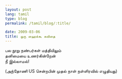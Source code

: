 ```yaml
---
layout: post
lang: tamil
type: blog
permalink: /tamil/blog/:title/

date: 2009-03-06
title: ஒரு ஹைக்கூ கவிதை
---
```


பல நூறு நண்பர்கள் மத்தியிலும் <br/>
தனிமையை உணர்கின்றேன் <br/>
நீ இல்லாமல்!

(அந்தோணி US சென்றபின் முதல் நாள் நள்ளிரவில் எழுதியது)
